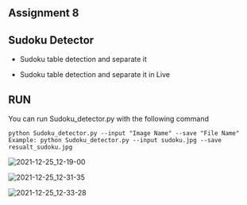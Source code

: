 ## Assignment 8

## Sudoku Detector

  - Sudoku table detection and separate it

  - Sudoku table detection and separate it in Live


  ## RUN
  You can run Sudoku_detector.py with the following command

  `python Sudoku_detector.py --input "Image Name" --save "File Name"`                              
   `Example: python Sudoku_detector.py --input sudoku.jpg --save resualt_sudoku.jpg`
  
  
  
  ![2021-12-25_12-19-00](https://user-images.githubusercontent.com/88143329/147381688-64b2811e-5154-4854-ad6f-14706c5575ce.png)
    
  ![2021-12-25_12-31-35](https://user-images.githubusercontent.com/88143329/147381703-dca08135-f337-4b79-9bef-f2ef0c20004e.png)
    
  ![2021-12-25_12-33-28](https://user-images.githubusercontent.com/88143329/147381712-b8f1dc52-0598-4267-9a97-d9fc7ca1f953.png)
